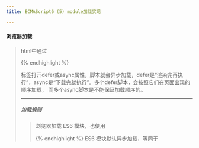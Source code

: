 ```yaml
---
title: ECMAScript6 (5) module加载实现

---
```


#### 浏览器加载

>html中通过<script>标签加载JavaScript脚本，默认同步，渲染引擎遇到<script>要等到脚本跑完再继续渲染，外部脚本还要等下载完，如果脚本比较大
会造成阻塞，我们所以一般把<script>放在最后。但其实浏览器可以异步加载的。

{% highlight javascript %}
<script src="path/to/myModule.js" defer></script>
<script src="path/to/myModule.js" async></script>
{% endhighlight %}

标签打开defer或async属性，脚本就会异步加载，defer是“渲染完再执行”，async是“下载完就执行”。多个defer脚本，会按照它们在页面出现的顺序加载，
而多个async脚本是不能保证加载顺序的。

----------------------------------
##### 加载规则
>浏览器加载 ES6 模块，也使用<script>标签，但是要加入type="module"属性。
{% highlight javascript %}
<script type="module" src="foo.js"></script>
{% endhighlight %}
ES6 模块默认异步加载，等同于<script>标签的defer属性。

ES6 模块也允许内嵌在网页中，其他和ES5一致。


----------------------------------
#### ES6 模块与CommonJS 模块的差异
>CommonJS 模块输出的是一个值的拷贝，ES6 模块输出的是值的引用。
>CommonJS 模块是运行时加载，ES6 模块是编译时输出接口。

ES6 模块的运行机制与 CommonJS 不一样。JS 引擎对脚本静态分析的时候，遇到模块加载命令import，就会生成一个只读引用。等到脚本真正执行时，
再根据这个只读引用，到被加载的那个模块里面去取值。


----------------------------------
#### node 加载
>node有自己的ConmmonJS的模块格式，与es6的module不兼容。

一个模块脚本只要有一行import或export语句，Node 就会认为该脚本为 ES6 模块，否则就为 CommonJS 模块。

ES6 模块之中，顶层的this指向undefined；CommonJS 模块的顶层this指向当前模块，这是两者的一个重大差异。


----------------------------------
#### import 加载 CommonJS模块
>import 加载 CommonJS模块，node会把被加载模块的module.exports属性，当做模块的默认输出，等同于export default。（export default 只能有一个啊，所以默认输出最后一个？）

下面是一个CommonJS模块
{% highlight javascript %}
//export-default.js
var PI=3.1415;
function circle(r){
    return PI*r*r;
}
module.exports=circle;
module.exports=PI;
{% endhighlight %}

import 命令加载上面模块，module.exports视为默认输出（export default）。

{% highlight javascript %}
//方法一
import  baz from './export-default';
console.log(baz);//3.1415
//方法二
import * as baz from './export-default';
console.log(baz.default);//baz本身是一个对象，不能当作函数调用或者，只能通过baz.default调用
{% endhighlight %}



----------------------------------
#### require 加载ES6模块
>采用require命令加载 ES6 模块时，ES6 模块的所有输出接口，会成为输入对象的属性。

{% highlight javascript %}
export default function foo() {
    console.log('foo');
};
export var PI=3.1415;
export function circle(r){
    return PI*r*r;
}

var dexport=require('./export-default');
console.log(dexport);
{% endhighlight %}

上面代码中，default接口变成了es_namespace.default属性。另外，由于存在缓存机制，es.js对foo的重新赋值没有在模块外部反映出来。


----------------------------------
#### 循环加载
>a加载b,b加载c,c加载a,两种模块格式CommonJS和ES6，处理“循环加载”的方法是不一样的，返回的结果也不一样。

----------------------------------
##### CommonJS模块的循环加载
>require命令第一次加载该脚本，就会执行整个脚本，然后在内存生成一个对象。
即使再次执行require命令，也不会再次执行该模块，而是到缓存之中取值。除非手动清除系统缓存
{% highlight javascript %}
{
  id: '...',
  exports: { ... },
  loaded: true,
  ...
}
{% endhighlight %}
上面代码就是Node内部加载模块后生成的一个对象。该对象的id属性是模块名，exports属性是模块输出的各个接口，loaded属性是一个布尔值，表示该模块的脚本是否执行完毕。

CommonJS 模块的重要特性是加载时执行，即脚本代码在require的时候，就会全部执行。一旦出现某个模块被"循环加载"，就只输出已经执行的部分，还未执行的部分不会输出。


看个栗子：
{% highlight javascript %}
//a.js

exports.done = false;
var b = require('./b.js');
console.log('在 a.js 之中，b.done = %j', b.done);
exports.done = true;
console.log('a.js 执行完毕');
{% endhighlight %}

a.js 先输出一个done 变量，然后加载另一个脚本文件b.js,此时a.js会等待b.js执行完毕再往下执行。

{% highlight javascript %}
//b.js

exports.done = false;
var a = require('./a.js');
console.log('在 b.js 之中，a.done = %j', a.done);
exports.done = true;
console.log('b.js 执行完毕');
{% endhighlight %}

b.js执行到第二行就回去加载 a.js 这时候发生了循环加载 。系统回去 a.js模块对应对象的exports属性取值，可因为a.js 没执行完，只会输出已经执行
的部分。

此时 a.js 只执行了一行
{% highlight javascript %}
exports.done = false;
{% endhighlight %}

对于b.js 来说 他加载a.js 此时a.js只输入了一个done变量，值为false

然后b.js 接着往下执行 等到执行完后 再把执行权交给a.js, a.js继续执行。

所以最后执行结果为：

{% highlight javascript %}

在 b.js 之中，a.done = false
b.js 执行完毕
在 a.js 之中，b.done = true
a.js 执行完毕
在 main.js 之中, a.done=true, b.done=true

{% endhighlight %}

上面代码说明了两件事。
1. 在b.js中 a.js没有执行完，只跑了一行
2. main.js执行到第二行时，不会再次执行b.js，而是输出了缓存的b.js。

由于CommonJS模块遇到循环加载时，返回的是当前已经执行的部分的值，而不是代码全部执行后的值，两者可能会有差异。

----------------------------------
##### ES6 模块的循环加载
>ES6 处理“循环加载”与CommonJS有本质的不同。ES6模块是动态引用如果使用import从一个模块加载变量（即import foo from 'foo'），那些变量不会被缓存，而是成为一个指向被加载模块的引用，需要开发者自己保证，真正取值的时候能够取到值。

再来看个栗子：

{% highlight javascript %}

// a.js如下
import {bar} from './b.js';
console.log('a.js');
console.log(bar);
export let foo = 'foo';

// b.js
import {foo} from './a.js';
console.log('b.js');
console.log(foo);
export let bar = 'bar';

{% endhighlight %}

上面代码中 a.js 第一行是加载b.js 所以执行b.js 。而b.js 第一行又是加载a.js ，a.js已经开始执行，不会重复执行，会继续往下跑b.js
所以第一行输出是b.js

接着，b.js 要打印 foo 这时a.js 还没执行完，取不到foo 所以是 undfined, b.js执行完。跑a.js

{% highlight javascript %}
b.js
undefined
a.js
bar
{% endhighlight %}


再看一个栗子：

{% highlight javascript %}
// a.js
import {bar} from './b.js';
export function foo() {
  console.log('foo');
  bar();
  console.log('执行完毕');
}
foo();

// b.js
import {foo} from './a.js';
export function bar() {
  console.log('bar');
  if (Math.random() > 0.5) {
    foo();
  }
}
{% endhighlight %}

如果按照 CommonJS规范，上面代码，a加载b ,b又加载a ,这时a没有任何执行结果，输出是null ,对于b来说，foo的值等于null
foo()就应该报错。

但执行结果为：

{% highlight javascript %}
foo
bar
执行完毕
{% endhighlight %}

a.js之所以能够执行，原因就在于ES6加载的变量，都是动态引用其所在的模块。只要引用存在，代码就能执行。（和commonjs不同，引用会执行整个脚本，然后在内存生成一个对象）

















